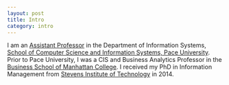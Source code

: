 ```yaml
---
layout: post
title: Intro
category: intro
---
```


I am an [Assistant Professor][Profile] in the Department of Information Systems, [School of Computer Science and Information Systems, Pace University][Seidenberg]. Prior to Pace University, I was a CIS and Business Analytics Professor in the [Business School of Manhattan  College][Business School]. I received my PhD in Information Management from [Stevens Institute of Technology][Stevens] in 2014.
 

[Seidenberg]:http://www.pace.edu/seidenberg/
[Profile]: https://www.pace.edu/seidenberg/sections/meet-the-faculty/faculty-profile/ygenc
[Manhattan]: https://manhattan.edu/faculty/yegingenc
[Business School]: http://www.stevens.edu/business/
[Stevens]:http://www.stevens.edu